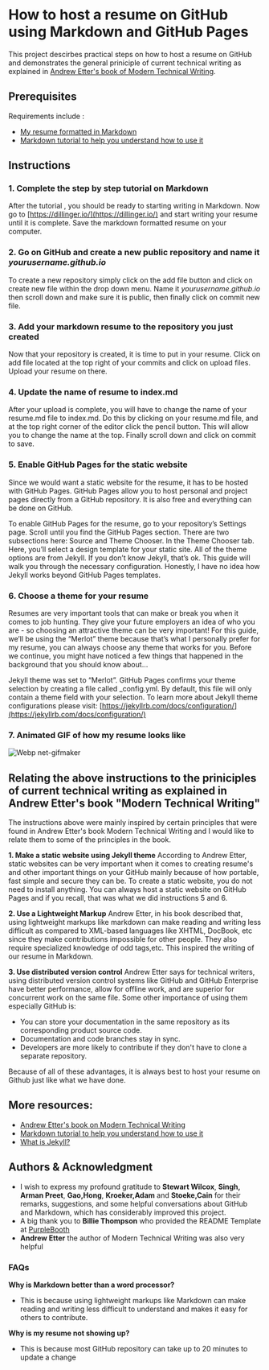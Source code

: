 # How to host a resume on GitHub using Markdown and GitHub Pages
This project descirbes practical steps on how to host a resume on GitHub and demonstrates the general priniciple of current technical writing as explained in [Andrew Etter's book of Modern Technical Writing](https://www.amazon.ca/Modern-Technical-Writing-Introduction-Documentation-ebook/dp/B01A2QL9SS).

## Prerequisites

Requirements include : 
- [My resume formatted in Markdown](https://makumatj.github.io/)
- [Markdown tutorial to help you understand how to use it](https://www.markdowntutorial.com/)

## Instructions
### 1. Complete the step by step tutorial on Markdown
After the tutorial , you should be ready to starting writing in Markdown. Now go to [https://dillinger.io/](https://dillinger.io/) and start writing your resume until it is complete. Save the markdown formatted resume on your computer.
### 2. Go on GitHub and create a new public repository and name it _yourusername.github.io_
To create a new repository simply click on the add file button and click on create new file within the drop down menu. Name it _yourusername.github.io_ then scroll down and make sure it is public, then finally click on commit new file.
### 3. Add your markdown resume to the repository you just created
Now that your repository is created, it is time to put in your resume. Click on add file located at the top right of your commits and click on upload files. Upload your resume on there.

### 4. Update the name of resume to index.md
After your upload is complete, you will have to change the name of your resume.md file to index.md. Do this by clicking on  your resume.md file, and at the top right corner of the editor click the pencil button. This will allow you to change the name at the top. Finally scroll down and click on commit to save.

### 5. Enable GitHub Pages for the static website
Since we would want a static website for the resume, it has to be hosted with GitHub Pages. GitHub Pages allow you to host personal and project pages directly from a GitHub repository. It is also free and everything can be done on GitHub.

To enable GitHub Pages for the resume, go to your repository’s Settings page.
Scroll until you find the GitHub Pages section. There are two subsections here: Source and Theme Chooser. In the Theme Chooser tab. Here, you’ll select a design template for your static site. 
All of the theme options are from Jekyll. If you don’t know Jekyll, that’s ok. This guide will walk you through the necessary configuration. Honestly, I have no idea how Jekyll works beyond GitHub Pages templates.

### 6. Choose a theme for your resume
Resumes are very important tools that can make or break you when it comes to job hunting. They give your future employers an idea of who you are - so choosing an attractive theme can be very important! For this guide, we’ll be using the “Merlot” theme because that’s what I personally prefer for my resume, you can always choose any theme that works for you.
Before we continue, you might have noticed a few things that happened in the background that you should know about…

Jekyll theme was set to “Merlot”.
GitHub Pages confirms your theme selection by creating a file called _config.yml. By default, this file will only contain a theme field with your selection. To learn more about Jekyll theme configurations please visit: [https://jekyllrb.com/docs/configuration/](https://jekyllrb.com/docs/configuration/)


### 7. Animated GIF of how my resume looks like
![Webp net-gifmaker](https://user-images.githubusercontent.com/101964459/159418198-62cd9ad3-fe37-42b7-bcf5-b8733465ec4b.gif)

## Relating the above instructions to the priniciples of current technical writing as explained in Andrew Etter's book "Modern Technical Writing"
The instructions above were mainly inspired by certain principles that were found in Andrew Etter's book Modern Technical Writing and I would like to relate them to some of the principles in the book.

**1. Make a static website using Jekyll theme**
According to Andrew Etter, static websites can be very important when it comes to creating resume's and other important things on your GitHub mainly because of how portable, fast simple and secure they can be. To create a static website, you do not need to install anything. You can always host a static website on GitHub Pages and if you recall, that was what we did instructions 5 and 6.

**2. Use a Lightweight Markup**
Andrew Etter, in his book described that, using lightweight markups like markdown can make reading and writing less difficult as compared to XML-based languages like XHTML, DocBook, etc since they make contributions impossible for other people. They also require specialized knowledge of odd tags,etc. This inspired the writing of our resume in Markdown.

**3. Use distributed version control**
Andrew Etter says for technical writers, using distributed version control systems like  GitHub and GitHub Enterprise have better performance, allow for offline work, and are superior for concurrent work on the same file. Some other importance of using them especially GitHub is:
- You can store your documentation in the same repository as its corresponding product source code. 
- Documentation and code branches stay in sync.
- Developers are more likely to contribute if they don't have to clone a separate repository.

Because of all of these advantages, it is always best to host your resume on Github just like what we have done.

## More resources:
-  [Andrew Etter's book on Modern Technical Writing](https://www.amazon.ca/Modern-Technical-Writing-Introduction-Documentation-ebook/dp/B01A2QL9SS)
-  [Markdown tutorial to help you understand how to use it](https://www.markdowntutorial.com/)
-  [What is Jekyll?](https://jekyllrb.com/)

## Authors & Acknowledgment
 - I wish to express my profound gratitude to **Stewart Wilcox**, **Singh, Arman Preet**, **Gao,Hong**, **Kroeker,Adam** and **Stoeke,Cain** for their remarks, suggestions, and some helpful conversations about GitHub and Markdown, which has considerably improved this project.
  - A big thank you to **Billie Thompson**  who provided the README Template at [PurpleBooth](https://github.com/PurpleBooth)
  - **Andrew Etter** the author of  Modern Technical Writing was also very helpful
 
### FAQs
**Why is Markdown better than a word processor?**
- This is because using lightweight markups like Markdown can make reading and writing less difficult to understand and makes it easy for others to contribute.

**Why is my resume not showing up?**
- This is because most GitHub repository can take up to 20 minutes to update a change

